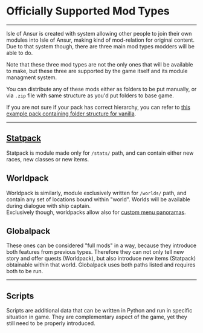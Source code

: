 # Officially Supported Mod Types
***
Isle of Ansur is created with system allowing other people to join their own modules 
into Isle of Ansur, making kind of mod-relation for original content. 
Due to that system though, there are three main mod types modders will be able to do.

Note that these three mod types are not the only ones that will be available to make, 
but these three are supported by the game itself and its module managment system.

You can distribute any of these mods either as folders to be put manually, or via 
`.zip` file with same structure as you'd put folders to base game.

If you are not sure if your pack has correct hierarchy, you can refer to 
[this example pack containing folder structure for vanilla](https://drive.google.com/file/d/1XbetQ8Z4n5yiZ0JlUEjQ0VM438LCi1JD/view?usp=sharing).
***
## [Statpack](statpack_tutorial.md)
Statpack is module made only for `/stats/` path, and can contain either new races, 
new classes or new items.

## Worldpack
Worldpack is similarly, module exclusively written for `/worlds/` path, and contain 
any set of locations bound within "world". Worlds will be available during dialogue 
with ship captain.  
Exclusively though, worldpacks allow also for [custom menu panoramas](others_tutorial.md#menu-panoramas).

## Globalpack
These ones can be considered "full mods" in a way, because they introduce both features 
from previous types. Therefore they can not only tell new story and offer quests 
(Worldpack), but also introduce new items (Statpack) obtainable within that world. 
Globalpack uses both paths listed and requires both to be run.
***
## Scripts
Scripts are additional data that can be written in Python and run in specific situation
in game. They are complementary aspect of the game, yet they still need to be properly
introduced.